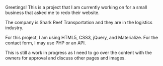 Greetings! This is a project that I am currently working on for a small business that asked me to redo their website. 

The company is Shark Reef Transportation and they are in the logistics industry. 

For this project, I am using HTML5, CSS3, jQuery, and Materialize. For the contact form, I may use PHP or an API.

This is still a work in progress as I need to go over the content with the owners for approval and discuss other pages and images.
